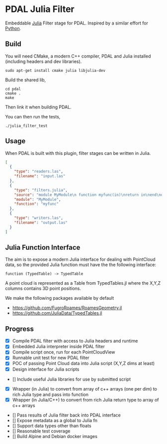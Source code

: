 # PDAL Julia Filter

Embeddable [Julia](https://julialang.org/) Filter stage for PDAL. Inspired by a similar effort for [Python](https://github.com/PDAL/python).

## Build

You will need CMake, a modern C++ compiler, PDAL and Julia installed (including headers and dev libraries).

```
sudo apt-get install cmake julia libjulia-dev
```

Build the shared lib,

```
cd pdal
cmake .
make
```

Then link it when building PDAL.

You can then run the tests,

```
./julia_filter_test
```

## Usage

When PDAL is built with this plugin, filter stages can be written in Julia.

```json
[
  {
    "type": "readers.las",
    "filename": "input.las"
  },
  {
    "type": "filters.julia",
    "source": "module MyModule\n function myfunc(in)\nreturn in\nend\nend\n",
    "module": "MyModule",
    "function": "myfunc"
  },
  {
    "type": "writers.las",
    "filename": "output.las"
  }
]
```

## Julia Function Interface

The aim is to expose a modern Julia interface for dealing with PointCloud data, so the provided Julia function
must have the the following interface:

```
function (TypedTable) -> TypedTable
```

A point cloud is represented as a Table from TypedTables.jl where the X,Y,Z columns contains 3D point positions.

We make the following packages available by default

- https://github.com/FugroRoames/RoamesGeometry.jl
- https://github.com/JuliaData/TypedTables.jl


## Progress

- [x] Compile PDAL filter with access to Julia headers and runtime
- [x] Embedded Julia interpreter inside PDAL filter
- [x] Compile script once, run for each PointCloudView
- [x] Runnable unit test for new PDAL filter
- [x] POC of passing Point Cloud data into Julia script (X,Y,Z dims at least)
- [x]  Design interface for Julia scripts
- []  Include useful Julia libraries for use by submitted script
- [x]  Wrapper (in Julia) to convert from array of c++ arrays (one per dim) to rich Julia type and pass into function
- [x]  Wrapper (in Julia/C++) to convert from rich Julia return type to array of c++ arrays
- []  Pass results of Julia filter back into PDAL interface
- []  Expose metadata as a global to Julia fn
- []  Support data types other than floats
- []  Reasonable test coverage
- []  Build Alpine and Debian docker images

